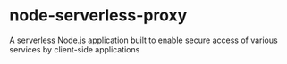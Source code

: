 # node-serverless-proxy
A serverless Node.js application built to enable secure access of various services by client-side applications
